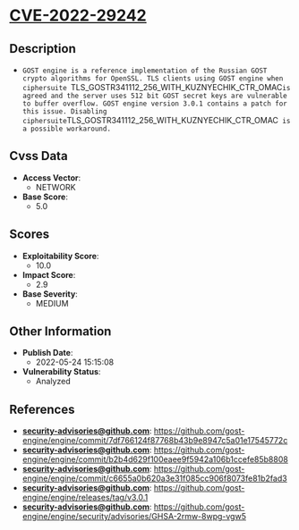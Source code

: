 
# [CVE-2022-29242](https://cve.mitre.org/cgi-bin/cvename.cgi?name=CVE-2022-29242)

## Description

- `GOST engine is a reference implementation of the Russian GOST crypto algorithms for OpenSSL. TLS clients using GOST engine when ciphersuite `TLS_GOSTR341112_256_WITH_KUZNYECHIK_CTR_OMAC` is agreed and the server uses 512 bit GOST secret keys are vulnerable to buffer overflow. GOST engine version 3.0.1 contains a patch for this issue. Disabling ciphersuite `TLS_GOSTR341112_256_WITH_KUZNYECHIK_CTR_OMAC` is a possible workaround.`

## Cvss Data

- **Access Vector**:
  - NETWORK
- **Base Score**:
  - 5.0

## Scores

- **Exploitability Score**:
  - 10.0
- **Impact Score**:
  - 2.9
- **Base Severity**:
  - MEDIUM

## Other Information

- **Publish Date**:
  - 2022-05-24 15:15:08
- **Vulnerability Status**:
  - Analyzed

## References

- **security-advisories@github.com**: https://github.com/gost-engine/engine/commit/7df766124f87768b43b9e8947c5a01e17545772c
- **security-advisories@github.com**: https://github.com/gost-engine/engine/commit/b2b4d629f100eaee9f5942a106b1ccefe85b8808
- **security-advisories@github.com**: https://github.com/gost-engine/engine/commit/c6655a0b620a3e31f085cc906f8073fe81b2fad3
- **security-advisories@github.com**: https://github.com/gost-engine/engine/releases/tag/v3.0.1
- **security-advisories@github.com**: https://github.com/gost-engine/engine/security/advisories/GHSA-2rmw-8wpg-vgw5
